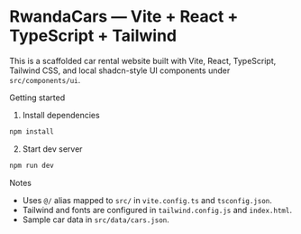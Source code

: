 # RwandaCars — Vite + React + TypeScript + Tailwind

This is a scaffolded car rental website built with Vite, React, TypeScript, Tailwind CSS, and local shadcn-style UI components under `src/components/ui`.

Getting started

1. Install dependencies

```bash
npm install
```

2. Start dev server

```bash
npm run dev
```

Notes
- Uses `@/` alias mapped to `src/` in `vite.config.ts` and `tsconfig.json`.
- Tailwind and fonts are configured in `tailwind.config.js` and `index.html`.
- Sample car data in `src/data/cars.json`.
